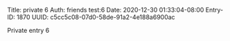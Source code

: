 Title: private 6
Auth: friends test:6
Date: 2020-12-30 01:33:04-08:00
Entry-ID: 1870
UUID: c5cc5c08-07d0-58de-91a2-4e188a6900ac

Private entry 6